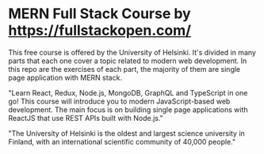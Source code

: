 # MERN Full Stack Course by https://fullstackopen.com/
This free course is offered by the University of Helsinki. It's divided in many parts that each one cover a topic related to modern web development. In this repo are the exercises of each part, the majority of them are single page application with MERN stack.

"Learn React, Redux, Node.js, MongoDB, GraphQL and TypeScript in one go! This course will introduce you to modern JavaScript-based web development. The main focus is on building single page applications with ReactJS that use REST APIs built with Node.js."

"The University of Helsinki is the oldest and largest science university in Finland, with an international scientific community of 40,000 people."

